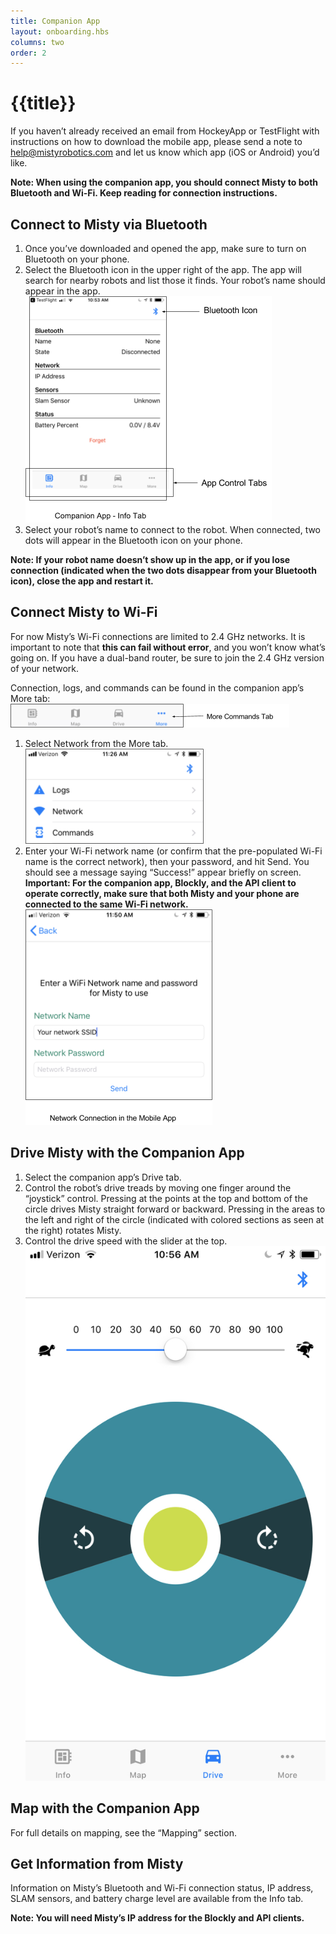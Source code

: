 ```yaml
---
title: Companion App
layout: onboarding.hbs
columns: two
order: 2
---
```


# {{title}}

If you haven’t already received an email from HockeyApp or TestFlight with instructions on how to download the mobile app, please send a note to help@mistyrobotics.com and let us know which app (iOS or Android) you’d like.

**Note: When using the companion app, you should connect Misty to both Bluetooth and Wi-Fi. Keep reading for connection instructions.**

## Connect to Misty via Bluetooth 

1. Once you’ve downloaded and opened the app, make sure to turn on Bluetooth on your phone.
2. Select the Bluetooth icon in the upper right of the app. The app will search for nearby robots and list those it finds. Your robot’s name should appear in the app.
![Companion App Info tab](../../../assets/images/bluetooth_and_app.png)
3. Select your robot’s name to connect to the robot. When connected, two dots will appear in the Bluetooth icon on your phone.

**Note: If your robot name doesn’t show up in the app, or if you lose connection (indicated when the two dots disappear from your Bluetooth icon), close the app and restart it.**

## Connect Misty to Wi-Fi
For now Misty’s Wi-Fi connections are limited to 2.4 GHz networks. It is important to note that **this can fail without error**, and you won’t know what’s going on. If you have a dual-band router, be sure to join the 2.4 GHz version of your network. 

Connection, logs, and commands can be found in the companion app’s More tab:
![Companion App More tab](../../../assets/images/more_tab.png)
1. Select Network from the More tab.
![Select Network](../../../assets/images/select_network.png)
2. Enter your Wi-Fi network name (or confirm that the pre-populated Wi-Fi name is the correct network), then your password, and hit Send. You should see a message saying “Success!” appear briefly on screen. **Important: For the companion app, Blockly, and the API client to operate correctly, make sure that both Misty and your phone are connected to the same Wi-Fi network.**
![Enter Wifi Network](../../../assets/images/wifi.png)

## Drive Misty with the Companion App

1. Select the companion app’s Drive tab.
2. Control the robot’s drive treads by moving one finger around the “joystick” control. Pressing at the points at the top and bottom of the circle drives Misty straight forward or backward. Pressing in the areas to the left and right of the circle (indicated with colored sections as seen at the right) rotates Misty.
3. Control the drive speed with the slider at the top. 
![Companion App Drive Tab](../../../assets/images/drive.png)

## Map with the Companion App
For full details on mapping, see the “Mapping” section.

## Get Information from Misty
Information on Misty’s Bluetooth and Wi-Fi connection status, IP address, SLAM sensors, and battery charge level are available from the Info tab. 

**Note: You will need Misty’s IP address for the Blockly and API clients.**
